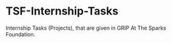 # TSF-Internship-Tasks
Internship Tasks (Projects), that are given in GRIP At The Sparks Foundation.
